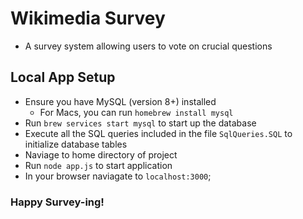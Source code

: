 # Wikimedia Survey
- A survey system allowing users to vote on crucial questions

## Local App Setup
- Ensure you have MySQL (version 8+) installed
	- For Macs, you can run `homebrew install mysql`
- Run `brew services start mysql` to start up the database
- Execute all the SQL queries included in the file `SqlQueries.SQL` to initialize database tables
- Naviage to home directory of project
- Run `node app.js` to start application
- In your browser naviagate to `localhost:3000`;

### Happy Survey-ing!
